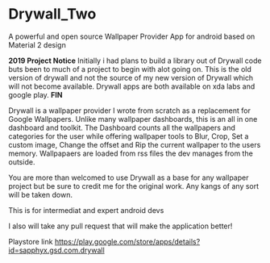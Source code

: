 # Drywall_Two
A powerful and open source Wallpaper Provider App for android based on Material 2 design

**2019 Project Notice**
Initially i had plans to build a library out of Drywall code buts been to much of a project to begin with alot going on. This is the old version of drywall and not the source of my new version of Drywall which will not become available. Drywall apps are both available on xda labs and google play. 
**FIN**

Drywall is a wallpaper provider I wrote from scratch as a replacement for Google Wallpapers. Unlike many wallpaper dashboards, this is an all in one dashboard and toolkit. The Dashboard counts all the wallpapers and categories for the user while offering wallpaper tools to Blur, Crop, Set a custom image, Change the offset and Rip the current wallpaper to the users memory. Wallpapaers are loaded from rss files the dev manages from the outside.

You are more than welcomed to use Drywall as a base for any wallpaper project but be sure to credit me for the original work. Any kangs of any sort will be taken down.

This is for intermediat and expert android devs

I also will take any pull request that will make the application better!

Playstore link
https://play.google.com/store/apps/details?id=sapphyx.gsd.com.drywall
